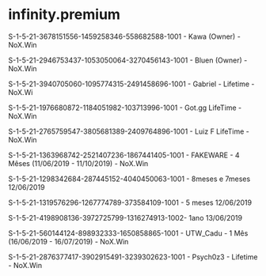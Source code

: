 # infinity.premium

S-1-5-21-3678151556-1459258346-558682588-1001 - Kawa (Owner) - NoX.Win

S-1-5-21-2946753437-1053050064-3270456143-1001 - Bluen (Owner) - NoX.Win

S-1-5-21-3940705060-1095774315-2491458696-1001 - Gabriel - Lifetime - NoX.Wi

S-1-5-21-1976680872-1184051982-103713996-1001 - Got.gg LifeTime - NoX.Win

S-1-5-21-2765759547-3805681389-2409764896-1001 - Luiz F LifeTime - NoX.Win

S-1-5-21-1363968742-2521407236-1867441405-1001 - FAKEWARE - 4 Mêses (11/06/2019 - 11/10/2019) - NoX.Win

S-1-5-21-1298342684-287445152-4040450063-1001 - 8meses e 7meses 12/06/2019

S-1-5-21-1319576296-1267774789-373584109-1001 - 5 meses 12/06/2019

S-1-5-21-4198908136-3972725799-1316274913-1002- 1ano 13/06/2019

S-1-5-21-560144124-898932333-1650858865-1001 - UTW_Cadu - 1 Mês (16/06/2019 - 16/07/2019) - NoX.Win

S-1-5-21-2876377417-3902915491-3239302623-1001 - Psych0z3 - Lifetime - NoX.Win

